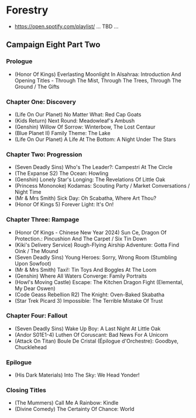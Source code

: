 # Forestry

* https://open.spotify.com/playlist/ ... TBD ...

## Campaign Eight Part Two
### Prologue

* (Honor Of Kings) Everlasting Moonlight In Alsahraa: Introduction And Opening Titles - Through The Mist, Through The Trees, Through The Ground / The Gifts

### Chapter One: Discovery

* (Life On Our Planet) No Matter What: Red Cap Goats
* (Kids Return) Next Round: Meadowleaf's Ambush
* (Genshin) Willow Of Sorrow: Winterbow, The Lost Centaur
* (Blue Planet II) Family Theme: The Lake
* (Life On Our Planet) A Life At The Bottom: A Night Under The Stars

### Chapter Two: Progression

* (Seven Deadly Sins) Who's The Leader?: Campestri At The Circle
* (The Expanse S2) The Ocean: Howling
* (Genshin) Lonely Star's Longing: The Revelations Of Little Oak
* (Princess Mononoke) Kodamas: Scouting Party / Market Conversations / Night Time
* (Mr & Mrs Smith) Sick Day: Oh Scabatha, Where Art Thou?
* (Honor Of Kings 5) Forever Light: It's On!

### Chapter Three: Rampage

* (Honor Of Kings - Chinese New Year 2024) Sun Ce, Dragon Of Protection.: Pincushion And The Carpet / Six Tin Down
* (Kiki's Delivery Service) Rough-Flying Airship Adventure: Gotta Find Oink / The Mound
* (Seven Deadly Sins) Young Heroes: Sorry, Wrong Room (Stumbling Upon Sowfoot)
* (Mr & Mrs Smith) Taxi!: Tin Toys And Boggles At The Loom
* (Genshin) Where All Waters Converge: Family Portraits
* (Howl's Moving Castle) Escape: The Kitchen Dragon Fight (Elemental, My Dear Oswen)
* (Code Geass Rebellion R2) The Knight: Oven-Baked Skabatha
* (Star Trek Picard 3) Impossible: The Terrible Mistake Of Trust

### Chapter Four: Fallout

* (Seven Deadly Sins) Wake Up Boy: A Last Night At Little Oak
* (Andor S01E1-4) Luthen Of Coruscant: Bad News For A Unicorn
* (Attack On Titan) Boule De Cristal (Épilogue d'Orchestre): Goodbye, Chucklehead

### Epilogue

* (His Dark Materials) Into The Sky: We Head Yonder!

### Closing Titles

* (The Mummers) Call Me A Rainbow: Kindle
* (Divine Comedy) The Certainty Of Chance: World
